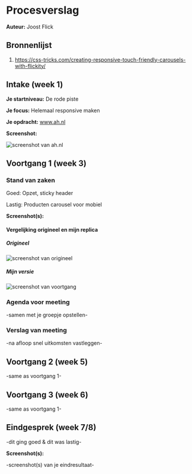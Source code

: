# Procesverslag
**Auteur:** Joost Flick

## Bronnenlijst
1. https://css-tricks.com/creating-responsive-touch-friendly-carousels-with-flickity/


## Intake (week 1)

**Je startniveau:** De rode piste

**Je focus:** Helemaal responsive maken

**Je opdracht:** www.ah.nl

**Screenshot:**

![screenshot van ah.nl](images/screenshot.png)

## Voortgang 1 (week 3)

### Stand van zaken

Goed: Opzet, sticky header

Lastig: Producten carousel voor mobiel

**Screenshot(s):**

#### Vergelijking origineel en mijn replica

##### Origineel
![screenshot van origineel](images/screenshotorigineel.JPG)
##### Mijn versie
![screenshot van voortgang](images/screenshotweek3.JPG)

### Agenda voor meeting

-samen met je groepje opstellen-

### Verslag van meeting

-na afloop snel uitkomsten vastleggen-


## Voortgang 2 (week 5)

-same as voortgang 1-


## Voortgang 3 (week 6)

-same as voortgang 1-


## Eindgesprek (week 7/8)

-dit ging goed & dit was lastig-

**Screenshot(s):**

-screenshot(s) van je eindresultaat-


